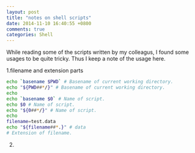 ```yaml
---
layout: post
title: "notes on shell scripts"
date: 2014-11-10 16:40:55 +0800
comments: true
categories: Shell
---
```

While reading some of the scripts written by my colleagus, I found some usages to be quite tricky. Thus I keep a note of the usage here.


1.filename and extension parts

```sh
echo `basename $PWD` # Basename of current working directory.echo "${PWD##*/}" # Basename of current working directory.echoecho `basename $0` # Name of script.echo $0 # Name of script.echo "${0##*/}" # Name of script.echofilename=test.dataecho "${filename##*.}" # data# Extension of filename.
```  

2.